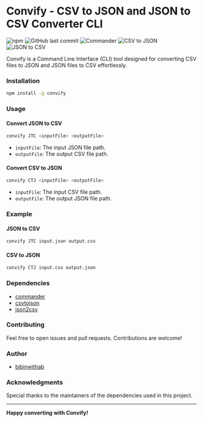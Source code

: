 # Convify - CSV to JSON and JSON to CSV Converter CLI

![npm](https://img.shields.io/npm/v/convify)
![GitHub last commit](https://img.shields.io/github/last-commit/bibinwithab/convify)
![Commander](https://img.shields.io/badge/commander-^11.1.0-brightgreen)
![CSV to JSON](https://img.shields.io/badge/csvtojson-^2.0.10-brightgreen)
![JSON to CSV](https://img.shields.io/badge/json2csv-^6.0.0--alpha.2-brightgreen)

Convify is a Command Line Interface (CLI) tool designed for converting CSV files to JSON and JSON files to CSV effortlessly.

### Installation

```bash
npm install -g convify
```

### Usage

#### Convert JSON to CSV

```bash
convify JTC <inputFile> <outputFile>
```

- `inputFile`: The input JSON file path.
- `outputFile`: The output CSV file path.

#### Convert CSV to JSON

```bash
convify CTJ <inputFile> <outputFile>
```

- `inputFile`: The input CSV file path.
- `outputFile`: The output JSON file path.

### Example

#### JSON to CSV

```bash
convify JTC input.json output.csv
```

#### CSV to JSON

```bash
convify CTJ input.csv output.json
```

### Dependencies

- [commander](https://github.com/tj/commander.js/)
- [csvtojson](https://github.com/Keyang/node-csvtojson)
- [json2csv](https://github.com/zemirco/json2csv)

### Contributing

Feel free to open issues and pull requests. Contributions are welcome!

### Author

- [bibinwithab](https://github.com/bibinwithab)

### Acknowledgments

Special thanks to the maintainers of the dependencies used in this project.

---

**Happy converting with Convify!**
